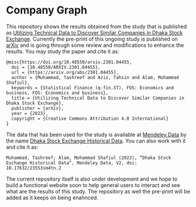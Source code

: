 # Company Graph

This repository shows the results obtained from the study that is published as [Utilizing Technical Data to Discover Similar Companies in Dhaka Stock Exchange](https://arxiv.org/abs/2301.04455). Currently the pre-print of this ongoing study is published on [arXiv](https://arxiv.org) and is going through some review and modifications to enhance the results. You may study the paper and cite it as:

```
@misc{https://doi.org/10.48550/arxiv.2301.04455,
  doi = {10.48550/ARXIV.2301.04455},
  url = {https://arxiv.org/abs/2301.04455},
  author = {Muhammad, Tashreef and Aziz, Tahsin and Alam, Mohammad Shafiul},
  keywords = {Statistical Finance (q-fin.ST), FOS: Economics and business, FOS: Economics and business},
  title = {Utilizing Technical Data to Discover Similar Companies in Dhaka Stock Exchange},
  publisher = {arXiv},
  year = {2023},
  copyright = {Creative Commons Attribution 4.0 International}
}
```

The data that has been used for the study is available at [Mendeley Data](https://data.mendeley.com/) by the name [Dhaka Stock Exchange Historical Data](https://data.mendeley.com/datasets/23553sm4tn). You can also work with it and cite it as:
```
Muhammad, Tashreef; Alam, Mohammad Shafiul (2022), “Dhaka Stock Exchange Historical Data”, Mendeley Data, V2, doi: 10.17632/23553sm4tn.2
```
The current repository itself is also under development and we hope to build a functional website soon to help general users to interact and see what are the results of this study.
The repository as well the pre-print will be added as it keeps on being enahnced.
